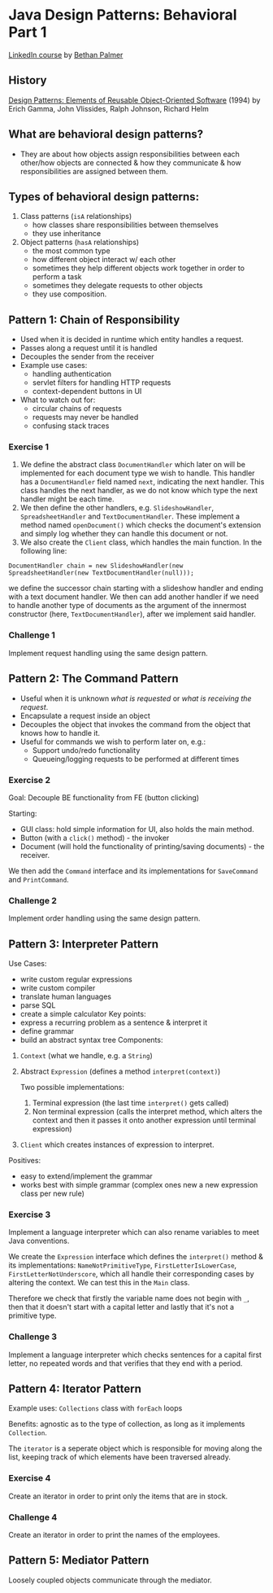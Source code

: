 # Java Design Patterns: Behavioral Part 1
[LinkedIn course](https://www.linkedin.com/learning/java-design-patterns-behavioral-part-1?u=78611978) by [Bethan Palmer](https://www.linkedin.com/learning/instructors/bethan-palmer?u=78611978)

## History
[Design Patterns: Elements of Reusable Object-Oriented Software](http://www.javier8a.com/itc/bd1/articulo.pdf) (1994) by Erich Gamma, John Vlissides, Ralph Johnson, Richard Helm

## What are behavioral design patterns?
- They are about how objects assign responsibilities between each other/how objects are connected & how they communicate & how responsibilities are assigned between them.

## Types of behavioral design patterns:
1. Class patterns (`isA` relationships)
   - how classes share responsibilities between themselves
   - they use inheritance
2. Object patterns (`hasA` relationships)
   - the most common type
   - how different object interact w/ each other
   - sometimes they help different objects work together in order to perform a task
   - sometimes they delegate requests to other objects
   - they use composition.

## Pattern 1: Chain of Responsibility
- Used when it is decided in runtime which entity handles a request.
- Passes along a request until it is handled
- Decouples the sender from the receiver
- Example use cases:
  - handling authentication
  - servlet filters for handling HTTP requests
  - context-dependent buttons in UI
- What to watch out for:
  - circular chains of requests
  - requests may never be handled
  - confusing stack traces

### Exercise 1
1. We define the abstract class `DocumentHandler` which later on will be implemented for each document type we wish to handle. This handler has a `DocumentHandler` field named `next`, indicating the next handler. This class handles the next handler, as we do not know which type the next handler might be each time.
2. We then define the other handlers, e.g. `SlideshowHandler`, `SpreadsheetHandler` and `TextDocumentHandler`. These implement a method named `openDocument()` which checks the document's extension and simply log whether they can handle this document or not.
3. We also create the `Client` class, which handles the main function. In the following line:
```
DocumentHandler chain = new SlideshowHandler(new SpreadsheetHandler(new TextDocumentHandler(null)));
```
we define the successor chain starting with a slideshow handler and ending with a text document handler. We then can add another handler if we need to handle another type of documents as the argument of the innermost constructor (here, `TextDocumentHandler`), after we implement said handler. 

### Challenge 1
Implement request handling using the same design pattern.

## Pattern 2: The Command Pattern
 - Useful when it is unknown *what is requested* or *what is receiving the request*.
 - Encapsulate a request inside an object
 - Decouples the object that invokes the command from the object that knows how to handle it.
 - Useful for commands we wish to perform later on, e.g.:
   - Support undo/redo functionality
   - Queueing/logging requests to be performed at different times

### Exercise 2
Goal: Decouple BE functionality from FE (button clicking)

Starting:
 - GUI class: hold simple information for UI, also holds the main method.
 - Button (with a `click()` method) - the invoker
 - Document (will hold the functionality of printing/saving documents) - the receiver.

We then add the `Command` interface and its implementations for `SaveCommand` and `PrintCommand`.

### Challenge 2
Implement order handling using the same design pattern.

## Pattern 3: Interpreter Pattern
Use Cases:
 - write custom regular expressions
 - write custom compiler
 - translate human languages
 - parse SQL
 - create a simple calculator
Key points:
 - express a recurring problem as a sentence & interpret it
 - define grammar
 - build an abstract syntax tree
Components:
1. `Context` (what we handle, e.g. a `String`)
2. Abstract `Expression` (defines a method `interpret(context)`)

   Two possible implementations:
   1. Terminal expression (the last time `interpret()` gets called)
   2. Non terminal expression (calls the interpret method, which alters the context and then it passes it onto another expression until terminal expression)
3. `Client` which creates instances of expression to interpret.

Positives:
- easy to extend/implement the grammar
- works best with simple grammar (complex ones new a new expression class per new rule)

### Exercise 3
Implement a language interpreter which can also rename variables to meet Java conventions.

We create the `Expression` interface which defines the `interpret()` method & its implementations: `NameNotPrimitiveType`, `FirstLetterIsLowerCase`, `FirstLetterNotUnderscore`, which all handle their corresponding cases by altering the context. We can test this in the `Main` class.

Therefore we check that firstly the variable name does not begin with `_`, then that it doesn't start with a capital letter and lastly that it's not a primitive type.

### Challenge 3
Implement a language interpreter which checks sentences for a capital first letter, no repeated words and that verifies that they end with a period.

## Pattern 4: Iterator Pattern
Example uses: `Collections` class with `forEach` loops

Benefits: agnostic as to the type of collection, as long as it implements `Collection`.

The `iterator` is a seperate object which is responsible for moving along the list, keeping track of which elements have been traversed already.

### Exercise 4
Create an iterator in order to print only the items that are in stock.

### Challenge 4
Create an iterator in order to print the names of the employees.

## Pattern 5: Mediator Pattern
Loosely coupled objects communicate through the mediator.